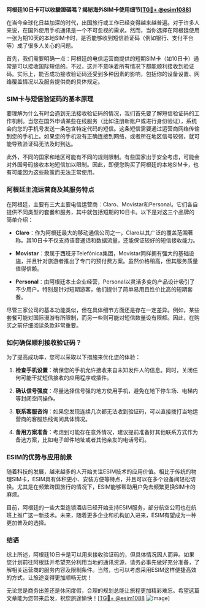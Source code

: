 **阿根廷10日卡可以收驗證碼嗎？揭秘海外SIM卡使用细节[[TG💪+ @esim1088](https://t.me/s/esim1088)]**

在当今全球化日益加深的时代，出国旅行或工作已经变得越来越普遍。对于许多人来说，在国外使用手机通讯是一个不可忽视的需求。然而，当你选择在阿根廷使用一张为期10天的本地SIM卡时，是否能够收到短信验证码（例如银行、支付平台等）成了很多人关心的问题。

首先，我们需要明确一点：阿根廷的电信运营商提供的短期SIM卡（如10日卡）通常是可以接收国际短信的。不过，这并不意味着所有情况下都能顺利接收到验证码。实际上，能否成功接收验证码还受到多种因素的影响，包括你的设备设置、网络覆盖情况以及服务提供商的具体规定。

### SIM卡与短信验证码的基本原理

要理解为什么有时会遇到无法接收验证码的情况，我们首先要了解短信验证码的工作机制。当您在国外申请某些在线服务（比如注册新账户或进行身份验证），系统会向您的手机号发送一条包含特定代码的短信。这条短信需要通过运营商网络传输到您的手机上。如果您的手机没有正确连接到网络，或者所在地区信号较弱，就可能导致验证码无法及时到达。

此外，不同的国家和地区可能有不同的规则限制。有些国家出于安全考虑，可能会对外国号码接收本地短信加以限制。因此，即便您购买了阿根廷的本地SIM卡，也有可能因为这些政策而无法正常使用。

### 阿根廷主流运营商及其服务特点

在阿根廷，主要有三大主要电信运营商：Claro、Movistar和Personal。它们各自提供不同类型的套餐和服务，其中就包括短期的10日卡。以下是对这三个品牌的简单介绍：

- **Claro**：作为阿根廷最大的移动通信公司之一，Claro以其广泛的覆盖范围著称。其10日卡不仅支持语音通话和数据流量，还能保证较好的短信接收能力。
  
- **Movistar**：隶属于西班牙Telefónica集团，Movistar同样拥有强大的基础设施，并且针对旅游者推出了专门的预付费方案。虽然价格稍高，但其服务质量值得信赖。

- **Personal**：由阿根廷本土企业经营，Personal以灵活多变的产品设计吸引了不少用户。特别是针对短期游客，他们提供了简单易用且性价比高的短期套餐。

尽管三家公司的基本功能类似，但在具体细节方面还是存在一定差异。例如，某些套餐可能对国际漫游有所限制，而另一些则可能对短信数量设有限额。因此，在购买之前仔细阅读条款非常重要。

### 如何确保顺利接收验证码？

为了提高成功率，您可以采取以下措施来优化您的体验：

1. **检查手机设置**：确保您的手机允许接收来自未知发件人的信息。同时，关闭任何可能干扰短信接收的应用程序或插件。
   
2. **确认信号强度**：尽量选择信号强的地方使用手机，避免在地下停车场、电梯内等封闭空间操作。

3. **联系客服咨询**：如果您发现连续几次都无法收到验证码，可以直接拨打当地运营商的客服热线询问具体情况。

4. **备用方案准备**：考虑到可能存在意外情况，建议提前准备好其他联系方式作为备选方案，比如电子邮件地址或者其他亲友的电话号码。

### ESIM的优势与应用前景

随着科技的发展，越来越多的人开始关注ESIM技术的应用价值。相比于传统的物理SIM卡，ESIM具有体积更小、安装方便等特点，并且可以在多个设备间轻松切换。尤其是在频繁跨国旅行的情况下，ESIM能够帮助用户免去频繁更换SIM卡的麻烦。

目前，阿根廷的一些大型连锁酒店已经开始支持ESIM服务，部分航空公司也在航班上推广这一新技术。未来，随着更多企业和机构加入进来，ESIM有望成为一种更加普及的选择。

### 结语

综上所述，阿根廷10日卡是可以用来接收验证码的，但具体情况因人而异。如果您计划前往阿根廷并希望充分利用当地的通讯资源，请务必事先做好充分准备，了解相关运营商的服务内容及限制条件。当然，也可以考虑采用ESIM这样便捷高效的方式，让旅途变得更加顺畅无忧！

无论您是商务出差还是休闲度假，合理的规划总能让旅程更加精彩难忘。希望这篇文章能为您带来启发，祝您旅途愉快！[[TG💪+ @esim1088](https://t.me/s/esim1088) ![Image](https://i.postimg.cc/4NQfJmqS/Snipaste-2025-05-13-00-14-12.png)]